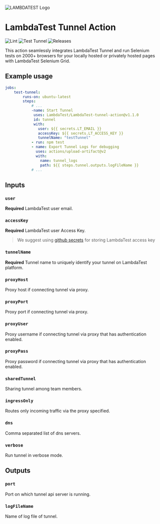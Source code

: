 ![LAMBDATEST Logo](http://labs.lambdatest.com/images/fills-copy.svg)
# LambdaTest Tunnel Action

![Lint](https://img.shields.io/github/workflow/status/LambdaTest/LambdaTest-tunnel-action/lint?label=LINT&style=for-the-badge&logo=github)
![Test Tunnel](https://img.shields.io/github/workflow/status/LambdaTest/LambdaTest-tunnel-action/Test%20Tunnel?logo=github&style=for-the-badge&label=Test%20Tunnel)
![Releases](https://img.shields.io/github/v/release/LambdaTest/LambdaTest-tunnel-action?logo=github&style=for-the-badge)


This action seamlessly integrates LambdaTest Tunnel and
run Selenium tests on 2000+ browsers for your locally hosted or
privately hosted pages with LambdaTest Selenium Grid.

## Example usage

```yaml
jobs:
    test-tunnel:
        runs-on: ubuntu-latest
        steps:
            # ...
            -name: Start Tunnel
             uses: LambdaTest/LambdaTest-tunnel-action@v1.1.0
             id: tunnel
             with:
               user: ${{ secrets.LT_EMAIL }}
               accessKey: ${{ secrets.LT_ACCESS_KEY }}
               tunnelName: "testTunnel"
            - run: npm test
            - name: Export Tunnel Logs for debugging
              uses: actions/upload-artifact@v2
              with:
                name: tunnel_logs
                path: ${{ steps.tunnel.outputs.logFileName }}
            # ...
```

## Inputs

### `user`

**Required** LambdaTest user email.

### `accessKey`

**Required** LambdaTest user Access Key.
> We suggest using [github secrets](https://help.github.com/en/actions/configuring-and-managing-workflows/creating-and-storing-encrypted-secrets) for storing LambdaTest access key

### `tunnelName`

**Required** Tunnel name to uniquely identify your tunnel on LambdaTest platform.

### `proxyHost`

Proxy host if connecting tunnel via proxy.

### `proxyPort`

Proxy port if connecting tunnel via proxy.

### `proxyUser`

Proxy username if connecting tunnel via proxy that has authentication enabled.

### `proxyPass`

Proxy password if connecting tunnel via proxy that has authentication enabled.

### `sharedTunnel`

Sharing tunnel among team members.

### `ingressOnly`

Routes only incoming traffic via the proxy specified.

### `dns`

Comma separated list of dns servers.

### `verbose`

Run tunnel in verbose mode.

## Outputs

### `port`

Port on which tunnel api server is running.

### `logFileName`

Name of log file of tunnel.

